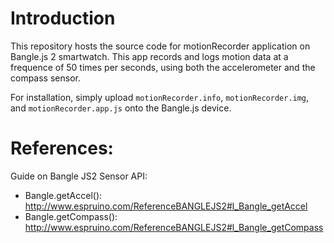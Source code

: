 # Introduction
This repository hosts the source code for motionRecorder application on Bangle.js 2 smartwatch. This app records and logs motion data at a frequence of 50 times per seconds, using both the accelerometer and the compass sensor.

For installation, simply upload `motionRecorder.info`, `motionRecorder.img`, and `motionRecorder.app.js` onto the Bangle.js device. 

# References: 
Guide on Bangle JS2 Sensor API: 
- Bangle.getAccel(): http://www.espruino.com/ReferenceBANGLEJS2#l_Bangle_getAccel
- Bangle.getCompass(): http://www.espruino.com/ReferenceBANGLEJS2#l_Bangle_getCompass